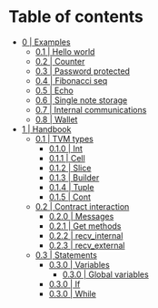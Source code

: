# Table of contents
* [0 | Examples]()
  * [0.1 | Hello world]()
  * [0.2 | Counter]()
  * [0.3 | Password protected]()
  * [0.4 | Fibonacci seq]()
  * [0.5 | Echo]()
  * [0.6 | Single note storage]()
  * [0.7 | Internal communications]()
  * [0.8 | Wallet]()
* [1 | Handbook]()
  * [0.1 | TVM types]()
    * [0.1.0 | Int]()
    * [0.1.1 | Cell]()
    * [0.1.2 | Slice]()
    * [0.1.3 | Builder]()
    * [0.1.4 | Tuple]()
    * [0.1.5 | Cont]()
  * [0.2 | Contract interaction]()
    * [0.2.0 | Messages]()
    * [0.2.1 | Get methods]()
    * [0.2.2 | recv_internal]()
    * [0.2.3 | recv_external]()
  * [0.3 | Statements]()
    * [0.3.0 | Variables]()
      * [0.3.0 | Global variables]()
    * [0.3.0 | If]()
    * [0.3.0 | While]()